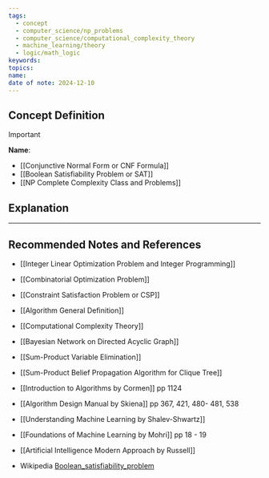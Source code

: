 ```yaml
---
tags:
  - concept
  - computer_science/np_problems
  - computer_science/computational_complexity_theory
  - machine_learning/theory
  - logic/math_logic
keywords: 
topics: 
name: 
date of note: 2024-12-10
---
```


## Concept Definition

>[!important]
>**Name**: 


- [[Conjunctive Normal Form or CNF Formula]]
- [[Boolean Satisfiability Problem or SAT]]
- [[NP Complete Complexity Class and Problems]]

## Explanation





-----------
##  Recommended Notes and References


- [[Integer Linear Optimization Problem and Integer Programming]]
- [[Combinatorial Optimization Problem]]
- [[Constraint Satisfaction Problem or CSP]]
- [[Algorithm General Definition]]
- [[Computational Complexity Theory]]


- [[Bayesian Network on Directed Acyclic Graph]]
- [[Sum-Product Variable Elimination]]
- [[Sum-Product Belief Propagation Algorithm for Clique Tree]]


- [[Introduction to Algorithms by Cormen]] pp 1124
- [[Algorithm Design Manual by Skiena]] pp 367, 421, 480- 481, 538

- [[Understanding Machine Learning by Shalev-Shwartz]]
- [[Foundations of Machine Learning by Mohri]] pp 18 - 19
- [[Artificial Intelligence Modern Approach by Russell]]


- Wikipedia [Boolean_satisfiability_problem](https://en.wikipedia.org/wiki/Boolean_satisfiability_problem)
